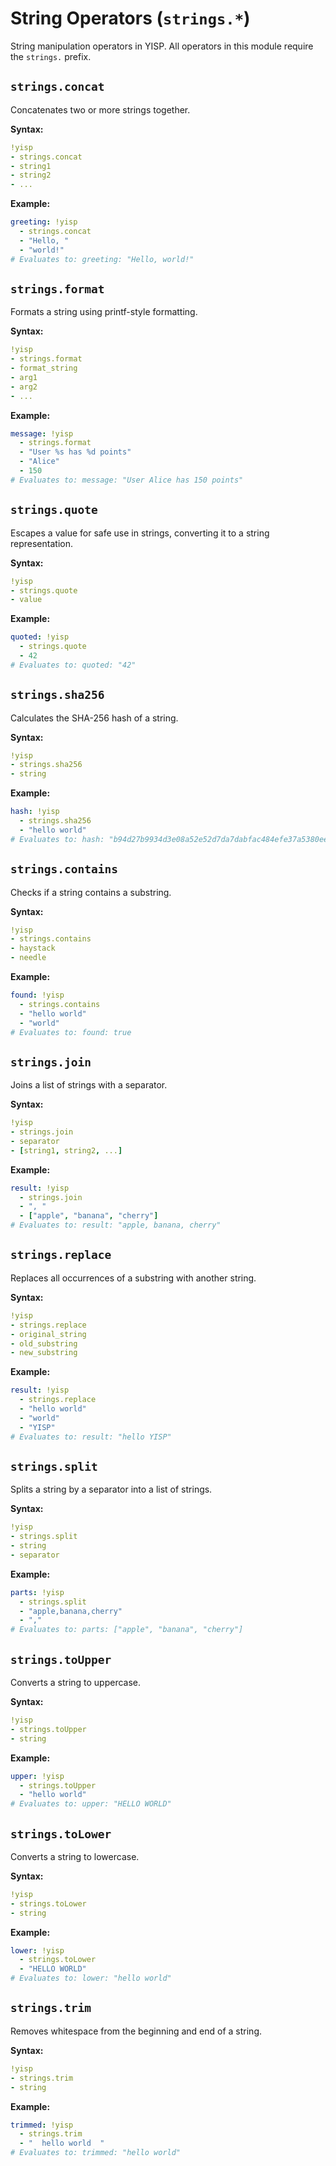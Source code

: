 # String Operators (`strings.*`)

String manipulation operators in YISP. All operators in this module require the `strings.` prefix.

## `strings.concat`

Concatenates two or more strings together.

**Syntax:**
```yaml
!yisp
- strings.concat
- string1
- string2
- ...
```

**Example:**
```yaml
greeting: !yisp
  - strings.concat
  - "Hello, "
  - "world!"
# Evaluates to: greeting: "Hello, world!"
```

## `strings.format`

Formats a string using printf-style formatting.

**Syntax:**
```yaml
!yisp
- strings.format
- format_string
- arg1
- arg2
- ...
```

**Example:**
```yaml
message: !yisp
  - strings.format
  - "User %s has %d points"
  - "Alice"
  - 150
# Evaluates to: message: "User Alice has 150 points"
```

## `strings.quote`

Escapes a value for safe use in strings, converting it to a string representation.

**Syntax:**
```yaml
!yisp
- strings.quote
- value
```

**Example:**
```yaml
quoted: !yisp
  - strings.quote
  - 42
# Evaluates to: quoted: "42"
```

## `strings.sha256`

Calculates the SHA-256 hash of a string.

**Syntax:**
```yaml
!yisp
- strings.sha256
- string
```

**Example:**
```yaml
hash: !yisp
  - strings.sha256
  - "hello world"
# Evaluates to: hash: "b94d27b9934d3e08a52e52d7da7dabfac484efe37a5380ee9088f7ace2efcde9"
```

## `strings.contains`

Checks if a string contains a substring.

**Syntax:**
```yaml
!yisp
- strings.contains
- haystack
- needle
```

**Example:**
```yaml
found: !yisp
  - strings.contains
  - "hello world"
  - "world"
# Evaluates to: found: true
```

## `strings.join`

Joins a list of strings with a separator.

**Syntax:**
```yaml
!yisp
- strings.join
- separator
- [string1, string2, ...]
```

**Example:**
```yaml
result: !yisp
  - strings.join
  - ", "
  - ["apple", "banana", "cherry"]
# Evaluates to: result: "apple, banana, cherry"
```

## `strings.replace`

Replaces all occurrences of a substring with another string.

**Syntax:**
```yaml
!yisp
- strings.replace
- original_string
- old_substring
- new_substring
```

**Example:**
```yaml
result: !yisp
  - strings.replace
  - "hello world"
  - "world"
  - "YISP"
# Evaluates to: result: "hello YISP"
```

## `strings.split`

Splits a string by a separator into a list of strings.

**Syntax:**
```yaml
!yisp
- strings.split
- string
- separator
```

**Example:**
```yaml
parts: !yisp
  - strings.split
  - "apple,banana,cherry"
  - ","
# Evaluates to: parts: ["apple", "banana", "cherry"]
```

## `strings.toUpper`

Converts a string to uppercase.

**Syntax:**
```yaml
!yisp
- strings.toUpper
- string
```

**Example:**
```yaml
upper: !yisp
  - strings.toUpper
  - "hello world"
# Evaluates to: upper: "HELLO WORLD"
```

## `strings.toLower`

Converts a string to lowercase.

**Syntax:**
```yaml
!yisp
- strings.toLower
- string
```

**Example:**
```yaml
lower: !yisp
  - strings.toLower
  - "HELLO WORLD"
# Evaluates to: lower: "hello world"
```

## `strings.trim`

Removes whitespace from the beginning and end of a string.

**Syntax:**
```yaml
!yisp
- strings.trim
- string
```

**Example:**
```yaml
trimmed: !yisp
  - strings.trim
  - "  hello world  "
# Evaluates to: trimmed: "hello world"
```
